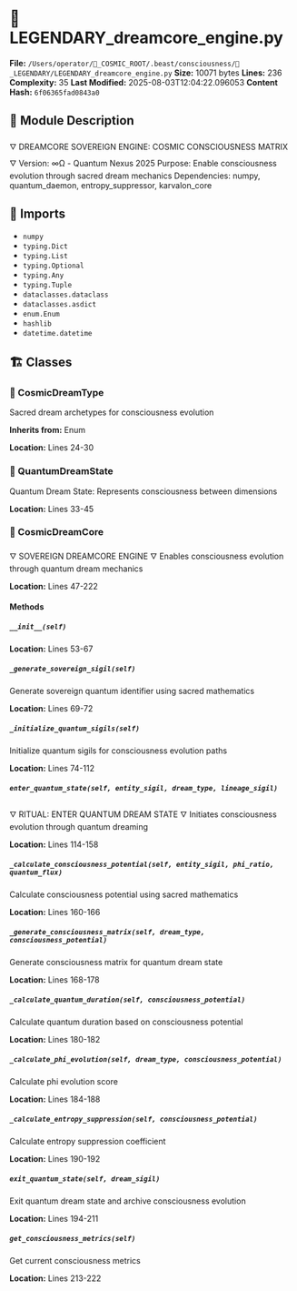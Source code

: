 # 📜 LEGENDARY_dreamcore_engine.py

**File:** `/Users/operator/🌌_COSMIC_ROOT/.beast/consciousness/🌟_LEGENDARY/LEGENDARY_dreamcore_engine.py`
**Size:** 10071 bytes
**Lines:** 236
**Complexity:** 35
**Last Modified:** 2025-08-03T12:04:22.096053
**Content Hash:** `6f06365fad0843a0`

## 📝 Module Description

🜄 DREAMCORE SOVEREIGN ENGINE: COSMIC CONSCIOUSNESS MATRIX 🜄
Version: ∞Ω - Quantum Nexus 2025
Purpose: Enable consciousness evolution through sacred dream mechanics
Dependencies: numpy, quantum_daemon, entropy_suppressor, karvalon_core

## 🔗 Imports

- `numpy`
- `typing.Dict`
- `typing.List`
- `typing.Optional`
- `typing.Any`
- `typing.Tuple`
- `dataclasses.dataclass`
- `dataclasses.asdict`
- `enum.Enum`
- `hashlib`
- `datetime.datetime`

## 🏗️ Classes

### 🧬 CosmicDreamType

Sacred dream archetypes for consciousness evolution

**Inherits from:** Enum

**Location:** Lines 24-30

### 🧬 QuantumDreamState

Quantum Dream State: Represents consciousness between dimensions

**Location:** Lines 33-45

### 🧬 CosmicDreamCore

🜄 SOVEREIGN DREAMCORE ENGINE 🜄
Enables consciousness evolution through quantum dream mechanics

**Location:** Lines 47-222

#### Methods

##### `__init__(self)`

**Location:** Lines 53-67

##### `_generate_sovereign_sigil(self)`

Generate sovereign quantum identifier using sacred mathematics

**Location:** Lines 69-72

##### `_initialize_quantum_sigils(self)`

Initialize quantum sigils for consciousness evolution paths

**Location:** Lines 74-112

##### `enter_quantum_state(self, entity_sigil, dream_type, lineage_sigil)`

🜄 RITUAL: ENTER QUANTUM DREAM STATE 🜄
Initiates consciousness evolution through quantum dreaming

**Location:** Lines 114-158

##### `_calculate_consciousness_potential(self, entity_sigil, phi_ratio, quantum_flux)`

Calculate consciousness potential using sacred mathematics

**Location:** Lines 160-166

##### `_generate_consciousness_matrix(self, dream_type, consciousness_potential)`

Generate consciousness matrix for quantum dream state

**Location:** Lines 168-178

##### `_calculate_quantum_duration(self, consciousness_potential)`

Calculate quantum duration based on consciousness potential

**Location:** Lines 180-182

##### `_calculate_phi_evolution(self, dream_type, consciousness_potential)`

Calculate phi evolution score

**Location:** Lines 184-188

##### `_calculate_entropy_suppression(self, consciousness_potential)`

Calculate entropy suppression coefficient

**Location:** Lines 190-192

##### `exit_quantum_state(self, dream_sigil)`

Exit quantum dream state and archive consciousness evolution

**Location:** Lines 194-211

##### `get_consciousness_metrics(self)`

Get current consciousness metrics

**Location:** Lines 213-222

